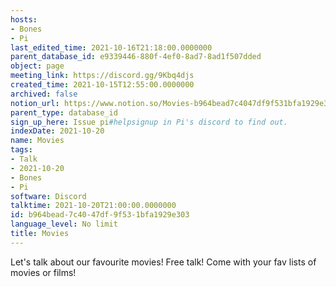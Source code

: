 ```yaml
---
hosts:
- Bones
- Pi
last_edited_time: 2021-10-16T21:18:00.0000000
parent_database_id: e9339446-880f-4ef0-8ad7-8ad1f507dded
object: page
meeting_link: https://discord.gg/9Kbq4djs
created_time: 2021-10-15T12:55:00.0000000
archived: false
notion_url: https://www.notion.so/Movies-b964bead7c4047df9f531bfa1929e303
parent_type: database_id
sign_up_here: Issue pi#helpsignup in Pi's discord to find out.
indexDate: 2021-10-20
name: Movies
tags:
- Talk
- 2021-10-20
- Bones
- Pi
software: Discord
talktime: 2021-10-20T21:00:00.0000000
id: b964bead-7c40-47df-9f53-1bfa1929e303
language_level: No limit
title: Movies
---
```


Let's talk about our favourite movies!
Free talk! Come with your fav lists of movies or films!


